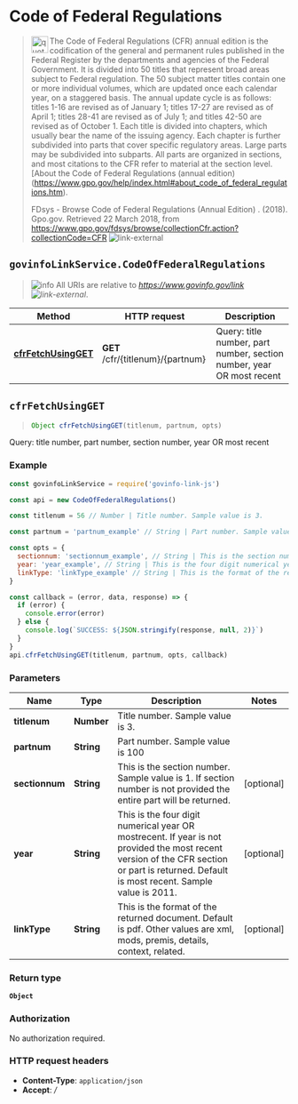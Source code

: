 # Code of Federal Regulations

> <img align="left" alt="quote" height="30" width="30" src="https://cdnjs.cloudflare.com/ajax/libs/octicons/4.4.0/svg/quote.svg"> The Code of Federal Regulations (CFR) annual edition is the codification of the general and permanent rules published in the Federal Register by the departments and agencies of the Federal Government. It is divided into 50 titles that represent broad areas subject to Federal regulation. The 50 subject matter titles contain one or more individual volumes, which are updated once each calendar year, on a staggered basis. The annual update cycle is as follows: titles 1-16 are revised as of January 1; titles 17-27 are revised as of April 1; titles 28-41 are revised as of July 1; and titles 42-50 are revised as of October 1. Each title is divided into chapters, which usually bear the name of the issuing agency. Each chapter is further subdivided into parts that cover specific regulatory areas. Large parts may be subdivided into subparts. All parts are organized in sections, and most citations to the CFR refer to material at the section level. [About the Code of Federal Regulations (annual edition)(https://www.gpo.gov/help/index.html#about_code_of_federal_regulations.htm).
>
> FDsys - Browse Code of Federal Regulations (Annual Edition) . (2018). Gpo.gov. Retrieved 22 March 2018, from <https://www.gpo.gov/fdsys/browse/collectionCfr.action?collectionCode=CFR> ![link-external][icon-octicon-link-external]

## `govinfoLinkService.CodeOfFederalRegulations`

> ![info][icon-octicon-info] All URIs are relative to _<https://www.govinfo.gov/link> ![link-external][icon-octicon-link-external]_.

| Method                                                               | HTTP request                      | Description                                                           |
| -------------------------------------------------------------------- | --------------------------------- | --------------------------------------------------------------------- |
| [**cfrFetchUsingGET**](CodeOfFederalRegulations.md#cfrFetchUsingGET) | **GET** /cfr/{titlenum}/{partnum} | Query: title number, part number, section number, year OR most recent |

<a name="cfrFetchUsingGET"></a>

## **`cfrFetchUsingGET`**

> ```js
> Object cfrFetchUsingGET(titlenum, partnum, opts)
> ```

Query: title number, part number, section number, year OR most recent

### Example

```javascript
const govinfoLinkService = require('govinfo-link-js')

const api = new CodeOfFederalRegulations()

const titlenum = 56 // Number | Title number. Sample value is 3.

const partnum = 'partnum_example' // String | Part number. Sample value is 100

const opts = {
  sectionnum: 'sectionnum_example', // String | This is the section number. Sample value is 1. If section number is not provided the entire part will be returned.
  year: 'year_example', // String | This is the four digit numerical year OR mostrecent. If year is not provided the most recent version of the CFR section or part is returned. Default is most recent. Sample value is 2011.
  linkType: 'linkType_example' // String | This is the format of the returned document. Default is pdf. Other values are xml, mods, premis, details, context, related.
}

const callback = (error, data, response) => {
  if (error) {
    console.error(error)
  } else {
    console.log(`SUCCESS: ${JSON.stringify(response, null, 2)}`)
  }
}
api.cfrFetchUsingGET(titlenum, partnum, opts, callback)
```

### Parameters

| Name           | Type       | Description                                                                                                                                                                                | Notes      |
| -------------- | ---------- | ------------------------------------------------------------------------------------------------------------------------------------------------------------------------------------------ | ---------- |
| **titlenum**   | **Number** | Title number. Sample value is 3.                                                                                                                                                           |
| **partnum**    | **String** | Part number. Sample value is 100                                                                                                                                                           |
| **sectionnum** | **String** | This is the section number. Sample value is 1. If section number is not provided the entire part will be returned.                                                                         | [optional] |
| **year**       | **String** | This is the four digit numerical year OR mostrecent. If year is not provided the most recent version of the CFR section or part is returned. Default is most recent. Sample value is 2011. | [optional] |
| **linkType**   | **String** | This is the format of the returned document. Default is pdf. Other values are xml, mods, premis, details, context, related.                                                                | [optional] |

### Return type

**`Object`**

### Authorization

No authorization required.

### HTTP request headers

* **Content-Type**: `application/json`
* **Accept**: _/_

[icon-octicon-link-external]: https://cdnjs.cloudflare.com/ajax/libs/octicons/4.4.0/svg/link-external.svg
[icon-octicon-info]: https://cdnjs.cloudflare.com/ajax/libs/octicons/4.4.0/svg/info.svg
